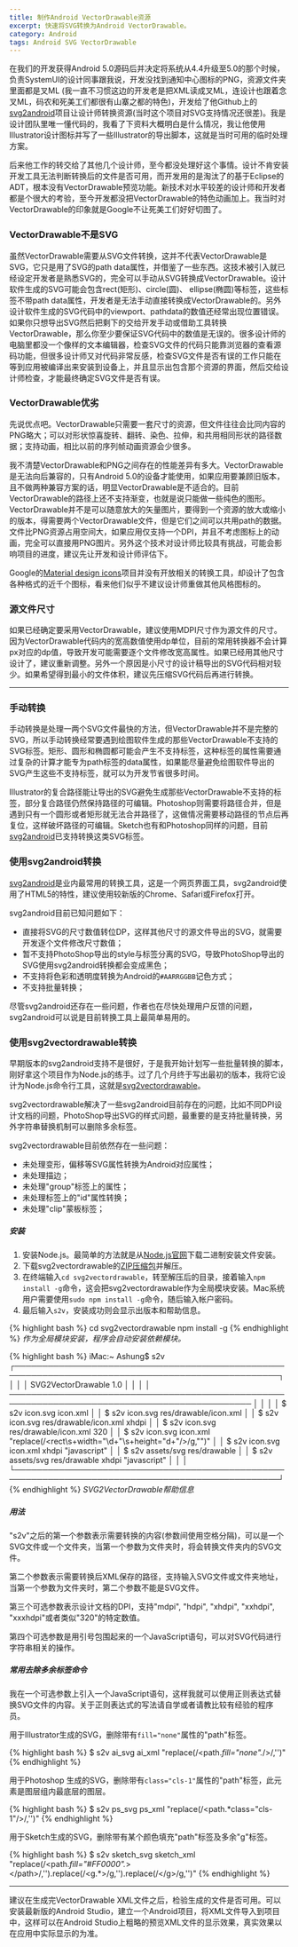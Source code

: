 ```yaml
---
title: 制作Android VectorDrawable资源
excerpt: 快速将SVG转换为Android VectorDrawable。
category: Android
tags: Android SVG VectorDrawable
---
```


在我们的开发获得Android 5.0源码后并决定将系统从4.4升级至5.0的那个时候，负责SystemUI的设计同事跟我说，开发没找到通知中心图标的PNG，资源文件夹里面都是叉ML (我一直不习惯这边的开发老是把XML读成叉ML，连设计也跟着念叉ML，码农和死美工们都很有山寨之都的特色)，开发给了他Github上的[svg2android][svg2android]项目让设计师转换资源(当时这个项目对SVG支持情况还很差)。我是设计团队里唯一懂代码的，我看了下资料大概明白是什么情况，我让他使用Illustrator设计图标并写了一些Illustrator的导出脚本，这就是当时可用的临时处理方案。

后来他工作的转交给了其他几个设计师，至今都没处理好这个事情。设计不肯安装开发工具无法判断转换后的文件是否可用，而开发用的是淘汰了的基于Eclipse的ADT，根本没有VectorDrawable预览功能。新技术对水平较差的设计师和开发者都是个很大的考验，至今开发都没把VectorDrawable的特色动画加上。我当时对VectorDrawable的印象就是Google不让死美工们好好切图了。

### VectorDrawable不是SVG

虽然VectorDrawable需要从SVG文件转换，这并不代表VectorDrawable是SVG，它只是用了SVG的path data属性，并借鉴了一些东西。这技术被引入就已经设定开发者是熟悉SVG的，完全可以手动从SVG转换成VectorDrawable。设计软件生成的SVG可能会包含rect(矩形)、circle(圆)、 ellipse(椭圆)等标签，这些标签不带path data属性，开发者是无法手动直接转换成VectorDrawable的。另外设计软件生成的SVG代码中的viewport、pathdata的数值还经常出现位置错误。如果你只想导出SVG然后把剩下的交给开发手动或借助工具转换VectorDrawable，那么你至少要保证SVG代码中的数值是无误的。很多设计师的电脑里都没一个像样的文本编辑器，检查SVG文件的代码只能靠浏览器的查看源码功能，但很多设计师又对代码非常反感，检查SVG文件是否有误的工作只能在等到应用被编译出来安装到设备上，并且显示出包含那个资源的界面，然后交给设计师检查，才能最终确定SVG文件是否有误。

### VectorDrawable优劣

先说优点吧。VectorDrawable只需要一套尺寸的资源，但文件往往会比同内容的PNG略大；可以对形状惊喜旋转、翻转、染色、拉伸，和共用相同形状的路径数据；支持动画，相比以前的序列帧动画资源会少很多。

我不清楚VectorDrawable和PNG之间存在的性能差异有多大。VectorDrawable是无法向后兼容的，只有Android 5.0的设备才能使用，如果应用要兼顾旧版本，且不做两种兼容方案的话，明显VectorDrawable是不适合的。目前VectorDrawable的路径上还不支持渐变，也就是说只能做一些纯色的图形。VectorDrawable并不是可以随意放大的矢量图片，要得到一个资源的放大或缩小的版本，得需要两个VectorDrawable文件，但是它们之间可以共用path的数据。文件比PNG资源占用空间大，如果应用仅支持一个DPI，并且不考虑图标上的动画，完全可以直接用PNG图片。另外这个技术对设计师比较具有挑战，可能会影响项目的进度，建议先让开发和设计师评估下。

Google的[Material design icons][Material_design_icons]项目并没有开放相关的转换工具，却设计了包含各种格式的近千个图标，看来他们似乎不建议设计师重做其他风格图标的。

### 源文件尺寸

如果已经确定要采用VectorDrawable，建议使用MDPI尺寸作为源文件的尺寸。因为VectorDrawable代码内的宽高数值使用dp单位，目前的常用转换器不会计算px对应的dp值，导致开发可能需要逐个文件修改宽高属性。如果已经用其他尺寸设计了，建议重新调整。另外一个原因是小尺寸的设计稿导出的SVG代码相对较少。如果希望得到最小的文件体积，建议先压缩SVG代码后再进行转换。

---

### 手动转换

手动转换是处理一两个SVG文件最快的方法，但VectorDrawable并不是完整的SVG，所以手动转换经常要遇到绘图软件生成的那些VectorDrawable不支持的SVG标签。矩形、圆形和椭圆都可能会产生不支持标签，这种标签的属性需要通过复杂的计算才能专为path标签的data属性，如果能尽量避免绘图软件导出的SVG产生这些不支持标签，就可以为开发节省很多时间。

Illustrator的复合路径能让导出的SVG避免生成那些VectorDrawable不支持的标签，部分复合路径仍然保持路径的可编辑。Photoshop则需要将路径合并，但是遇到只有一个圆形或者矩形就无法合并路径了，这做情况需要移动路径的节点后再复位，这样破坏路径的可编辑。Sketch也有和Photoshop同样的问题，目前[svg2android][svg2android]已支持转换这类SVG标签。

### 使用svg2android转换

[svg2android][svg2android]是业内最常用的转换工具，这是一个网页界面工具，svg2android使用了HTML5的特性，建议使用较新版的Chrome、Safari或Firefox打开。

svg2android目前已知问题如下：

* 直接将SVG的尺寸数值转位DP，这样其他尺寸的源文件导出的SVG，就需要开发逐个文件修改尺寸数值；
* 暂不支持PhotoShop导出的style与标签分离的SVG，导致PhotoShop导出的SVG使用svg2android转换都会变成黑色；
* 不支持将色彩和透明度转换为Android的`#AARRGGBB`记色方式；
* 不支持批量转换；

尽管svg2android还存在一些问题，作者也在尽快处理用户反馈的问题，svg2android可以说是目前转换工具上最简单易用的。

### 使用svg2vectordrawable转换

早期版本的svg2android支持不是很好，于是我开始计划写一些批量转换的脚本，刚好拿这个项目作为Node.js的练手。过了几个月终于写出最初的版本，我将它设计为Node.js命令行工具，这就是[svg2vectordrawable](https://github.com/Ashung/svg2vectordrawable)。

svg2vectordrawable解决了一些svg2android目前存在的问题，比如不同DPI设计文档的问题，PhotoShop导出SVG的样式问题，最重要的是支持批量转换，另外字符串替换机制可以删除多余标签。

svg2vectordrawable目前依然存在一些问题：

- 未处理变形，偏移等SVG属性转换为Android对应属性；
- 未处理描边；
- 未处理"group"标签上的属性；
- 未处理标签上的"id"属性转换；
- 未处理"clip"蒙板标签；

##### 安装

1. 安装Node.js。最简单的方法就是从[Node.js官网][nodejs]下载二进制安装文件安装。
2. 下载svg2vectordrawable的[ZIP压缩包][svg2vectordrawable-zip]并解压。
3. 在终端输入`cd svg2vectordrawable`，转至解压后的目录，接着输入`npm install -g`命令，这会把svg2vectordrawable作为全局模块安装。Mac系统用户需要使用`sudo npm install -g`命令，随后输入帐户密码。
4. 最后输入`s2v`，安装成功则会显示出版本和帮助信息。

{% highlight bash %}
cd svg2vectordrawable
npm install -g
{% endhighlight %}
_作为全局模块安装，程序会自动安装依赖模块。_

{% highlight bash %}
iMac:~ Ashung$ s2v
┌──────────────────────────────────────────────────────────────────────────────────────────────────┐
│                                                                                                  │
│  SVG2VectorDrawable 1.0                                                                          │
│                                                                                                  │
│  ──────────────────────────────────────────────────────────────────────────────────────────────  │
│                                                                                                  │
│  $ s2v icon.svg icon.xml                                                                         │
│  $ s2v icon.svg res/drawable/icon.xml                                                            │
│  $ s2v icon.svg res/drawable/icon.xml xhdpi                                                      │
│  $ s2v icon.svg res/drawable/icon.xml 320                                                        │
│  $ s2v icon.svg icon.xml "replace(/<rect\s+width=\"\d+\"\s+height=\"d+\"\/>/g,"")"               │
│  $ s2v icon.svg icon.xml xhdpi "javascript"                                                      │
│  $ s2v assets/svg res/drawable                                                                   │
│  $ s2v assets/svg res/drawable xhdpi "javascript"                                                │
│                                                                                                  │
└──────────────────────────────────────────────────────────────────────────────────────────────────┘
{% endhighlight %}
_SVG2VectorDrawable帮助信息_

##### 用法

"s2v"之后的第一个参数表示需要转换的内容(参数间使用空格分隔)，可以是一个SVG文件或一个文件夹，当第一个参数为文件夹时，将会转换文件夹内的SVG文件。

第二个参数表示需要转换后XML保存的路径，支持输入SVG文件或文件夹地址，当第一个参数为文件夹时，第二个参数不能是SVG文件。

第三个可选参数表示设计文档的DPI，支持"mdpi", "hdpi", "xhdpi", "xxhdpi", "xxxhdpi"或者类似"320"的特定数值。

第四个可选参数是用引号包围起来的一个JavaScript语句，可以对SVG代码进行字符串相关的操作。

##### 常用去除多余标签命令

我在一个可选参数上引入一个JavaScript语句，这样我就可以使用正则表达式替换SVG文件的内容。关于正则表达式的写法请自学或者请教比较有经验的程序员。

用于Illustrator生成的SVG，删除带有`fill="none"`属性的"path"标签。

{% highlight bash %}
$ s2v ai_svg ai_xml "replace(/<path.*fill=\"none\".*\/>/,'')"
{% endhighlight %}

用于Photoshop 生成的SVG，删除带有`class="cls-1"`属性的"path"标签，此元素是图层组内最底层的图层。

{% highlight bash %}
$ s2v ps_svg ps_xml "replace(/<path.*class=\"cls-1\"\/>/,'')"
{% endhighlight %}

用于Sketch生成的SVG，删除带有某个颜色填充"path"标签及多余"g"标签。

{% highlight bash %}
$ s2v sketch_svg sketch_xml "replace(/<path.*fill=\"#FF0000\".*><\/path>/,'').replace(/<g.*>/g,'').replace(/<\/g>/g,'')"
{% endhighlight %}

---

建议在生成完VectorDrawable XML文件之后，检验生成的文件是否可用。可以安装最新版的Android Studio，建立一个Android项目，将XML文件导入到项目中，这样可以在Android Studio上粗略的预览XML文件的显示效果，真实效果以在应用中实际显示的为准。


[nodejs]: https://nodejs.org/
[svg2vectordrawable-zip]: https://github.com/Ashung/svg2vectordrawable/archive/master.zip
[svg2android]: http://inloop.github.io/svg2android/
[SketchVectorDrawable]: https://github.com/jacobmoncur/SketchVectorDrawable
[Material_design_icons]: http://github.com/google/material-design-icons/
